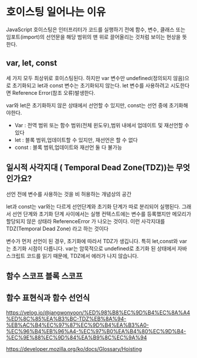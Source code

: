# 호이스팅 일어나는 이유

JavaScript 호이스팅은 인터프리터가 코드를 실행하기 전에 함수, 변수, 클래스 또는 임포트(import)의 선언문을 해당 범위의 맨 위로 끌어올리는 것처럼 보이는 현상을 뜻한다.

## var, let, const

세 가지 모두 최상위로 호이스팅된다. 하지만 var 변수만 undefined(정의되지 않음)으로 초기화되고 let과 const 변수는 초기화되지 않는다. let 변수를 사용하려고 시도한다면 Reference Error(참조 오류)발생한다.

var와 let은 초기화하지 않은 상태에서 선언할 수 있지만, const는 선언 중에 초기화해야한다.

- Var : 전역 범위 또는 함수 범위(전체 윈도우),범위 내에서 업데이트 및 재선언할 수 있다
- let : 블록 범위,업데이트할 수 있지만, 재선언은 할 수 없다
- const : 블록 범위,업데이트와 재선언 둘 다 불가능

## 일시적 사각지대 ( Temporal Dead Zone(TDZ))는 무엇인가요?

선언 전에 변수를 사용하는 것을 비 허용하는 개념상의 공간

let과 const는 var와는 다르게 선언단계와 초기화 단계가 따로 분리되어 실행된다.
그래서 선언 단계와 초기화 단계 사이에서는 실행 컨텍스트에는 변수를 등록했지만 메모리가 할당되지 않은 상태라 ReferenceError 가 나오는 것이다.
이런 사각지대를 TDZ(Temporal Dead Zone) 라고 하는 것이다

변수가 먼저 선언이 된 경우, 초기화에 따라서 TDZ가 생깁니다. 특히 let,const와 var는 초기화 시점이 다릅니다. var는 암묵적으로 undefined로 초기화 된 상태에서 자바스크립트 코드를 읽기 때문에, TDZ에서 에러가 나지 않습니다.

## 함수 스코프 블록 스코프 
## 함수 표현식과 함수 선언식

https://velog.io/@jangwonyoon/%ED%98%B8%EC%9D%B4%EC%8A%A4%ED%8C%85%EA%B3%BC-TDZ%EB%8A%94-%EB%AC%B4%EC%97%87%EC%9D%B4%EA%B3%A0-%EC%96%B4%EB%96%A4-%EC%97%B0%EA%B4%80%EC%9D%B4-%EC%9E%88%EC%9D%84%EA%B9%8C%EC%9A%94

https://developer.mozilla.org/ko/docs/Glossary/Hoisting

